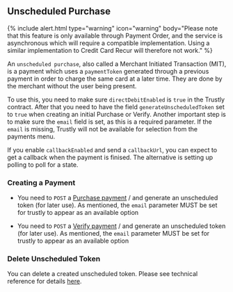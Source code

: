 ## Unscheduled Purchase

{% include alert.html type="warning" icon="warning" body="Please note that this feature is only available through Payment Order, and the service is asynchronous which will require a compatible implementation. Using a similar implementation to Credit Card Recur will therefore not work." %}

An `unscheduled purchase`, also called a Merchant Initiated Transaction (MIT),
is a payment which uses a `paymentToken` generated through a previous payment in
order to charge the same card at a later time. They are done by the merchant
without the user being present.

To use this, you need to make sure `directDebitEnabled` is `true` in the Trustly contract. After that you need to have the field `generateUnscheduledToken` set to `true` when creating an initial Purchase or Verify. Another important step is to make sure the `email` field is set, as this is a required parameter. If the `email` is missing, Trustly will not be available for selection from the payments menu.

If you enable `callbackEnabled` and send a `callbackUrl`, you can expect to get a callback when the payment is finised. The alternative is setting up polling to poll for a state.

### Creating a Payment

*   You need to `POST` a [Purchase payment][trustly-paymentorder-create] / and generate an unscheduled token (for later use). As mentioned, the `email` parameter MUST be set for trustly to appear as an available option

*   You need to `POST` a [Verify payment][trustly-paymentorder-create] / and generate an unscheduled token (for later use). As mentioned, the `email` parameter MUST be set for trustly to appear as an available option

### Delete Unscheduled Token

You can delete a created unscheduled token. Please see technical reference for
details [here][trustly-remove-payment-token].

<!--lint disable final-definition -->

[trustly-remove-payment-token]: /payment-menu/features/technical-reference/delete-token
[trustly-paymentorder-create]: /payment-menu/payment-order
